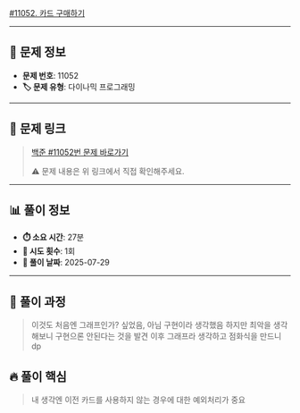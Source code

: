 [#11052. 카드 구매하기](https://www.acmicpc.net/problem/11052)
<img src="https://static.solved.ac/tier_small/10.svg" width="16" height="16">

---

## 📍 문제 정보

- **문제 번호**: 11052
- **🏷️ 문제 유형**: 다이나믹 프로그래밍

---

## 📝 문제 링크

> [백준 #11052번 문제 바로가기](https://www.acmicpc.net/problem/11052)
> 
> ⚠️ 문제 내용은 위 링크에서 직접 확인해주세요.

---

## 📊 풀이 정보

- **⏱️ 소요 시간**: 27분
- **🔄 시도 횟수**: 1회
- **📅 풀이 날짜**: 2025-07-29

---

## 💭 풀이 과정

> 이것도 처음엔 그래프인가? 싶었음, 아님 구현이라 생각했음
> 하지만 최악을 생각해보니 구현으론 안된다는 것을 발견
> 이후 그래프라 생각하고 점화식을 만드니 dp

## 🔥 풀이 핵심

> 내 생각엔 이전 카드를 사용하지 않는 경우에 대한 예외처리가 중요
